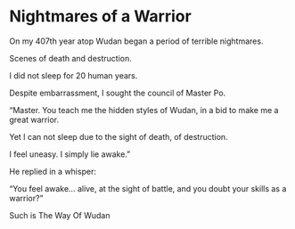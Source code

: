 # Nightmares of a Warrior

On my 407th year atop Wudan began a period of terrible nightmares.&#x20;

Scenes of death and destruction.

I did not sleep for 20 human years.

Despite embarrassment, I sought the council of Master Po.

“Master. You teach me the hidden styles of Wudan, in a bid to make me a great warrior.&#x20;

Yet I can not sleep due to the sight of death, of destruction.&#x20;

I feel uneasy. I simply lie awake.”

He replied in a whisper:

“You feel awake... alive, at the sight of battle, and you doubt your skills as a warrior?”

&#x20;

Such is The Way Of Wudan
